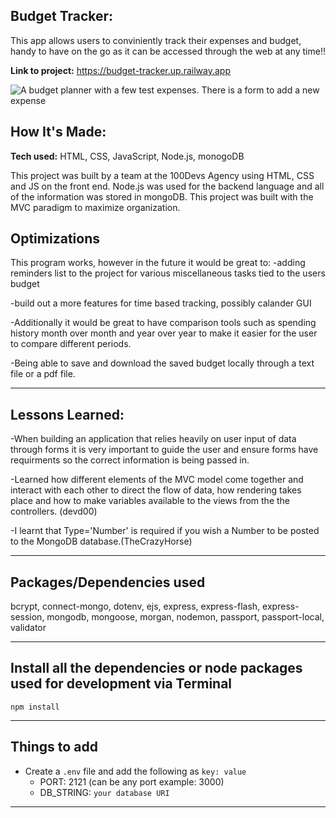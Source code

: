 ## Budget Tracker:
This app allows users to conviniently track their expenses and budget, handy to have on the go as it can be accessed through the web at any time!!



**Link to project:** https://budget-tracker.up.railway.app




![A budget planner with a few test expenses. There is a form to add a new expense](https://user-images.githubusercontent.com/78604367/188524492-5c3a6633-335d-4511-ac35-59dc073f138c.png)

## How It's Made:

**Tech used:** HTML, CSS, JavaScript, Node.js, monogoDB 

This project was built by a team at the 100Devs Agency using HTML, CSS and JS on the front end. Node.js was used for the backend language and all of the information was stored in mongoDB. This project was built with the MVC paradigm to maximize organization. 

## Optimizations

This program works, however in the future it would be great to:
-adding reminders list to the project for various miscellaneous tasks tied to the users budget

-build out a more features for time based tracking, possibly calander GUI 

-Additionally it would be great to have comparison tools such as spending history month over month and year over year to make it easier for the user to compare different periods.

-Being able to save and download the saved budget locally through a text file or a pdf file. 

---
## Lessons Learned:
-When building an application that relies heavily on user input of data through forms it is very important to guide the user and ensure forms have requirments so the correct information is being passed in. 

-Learned how different elements of the MVC model come together and interact with each other to direct the flow of data, how rendering takes place and how to make variables available to the views from the the controllers. (devd00)

-I learnt that Type='Number' is required if you wish a Number to be posted to the MongoDB database.(TheCrazyHorse)

---

## Packages/Dependencies used 

bcrypt, connect-mongo, dotenv, ejs, express, express-flash, express-session, mongodb, mongoose, morgan, nodemon, passport, passport-local, validator

---

## Install all the dependencies or node packages used for development via Terminal

`npm install` 

---

## Things to add
- Create a `.env` file and add the following as `key: value` 
  - PORT: 2121 (can be any port example: 3000) 
  - DB_STRING: `your database URI` 
 ---


